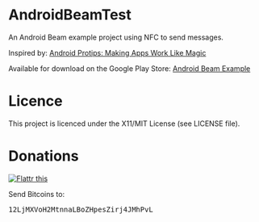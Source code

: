 AndroidBeamTest
===============
An Android Beam example project using NFC to send messages. 

Inspired by: [Android Protips: Making Apps Work Like Magic](https://developers.google.com/events/io/sessions/326454327)


Available for download on the Google Play Store: [Android Beam Example](https://play.google.com/store/apps/details?id=net.xerael.beam)


Licence
=======
This project is licenced under the X11/MIT License (see LICENSE file).

Donations
=========
<a href="https://flattr.com/submit/auto?user_id=Snowdragon&url=http%3A%2F%2Fgithub.com%2Fgit-commit%2Fwindows-cleaning-scripts%2F" target="_blank"><img src="http://api.flattr.com/button/flattr-badge-large.png" alt="Flattr this" title="Flattr this" border="0"></a>

Send Bitcoins to:
<pre>12LjMXVoH2MtnnaLBoZHpesZirj4JMhPvL</pre>
